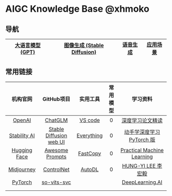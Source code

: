 # **AIGC Knowledge Base @xhmoko**

## 导航

| [大语言模型 (GPT)](LLM/start.md) | [图像生成 (Stable Diffusion)](IG/start.md) | [语音生成](TTS/start.md) | [应用场景](APP/start.md) |
| :---: | :---: | :---: | :---: |

## 常用链接

| 机构官网 | GitHub项目 | 实用工具 | 常用模型 | 学习资料 |
| :---: | :---: | :---: | :---: | :---: |
| [OpenAI][openai] | [ChatGLM][chatglm] | [VS code][vscode] | 0 | [深度学习论文精读][mlipaper] |
| [Stability AI][stabai] | [Stable Diffusion web UI][sdwebui] | [Everything][everything] | 0 | [动手学深度学习 PyTorch 版][d2lzh] |
| [Hugging Face][hugface] | [Awesome Prompts][awesome] | [FastCopy][fastcopy] | 0 | [Practical Machine Learning][cs329p] |
| [Midjourney][midjourney] | [ControlNet][controlnet] | [AutoDL][autodL] | 0 | [HUNG-YI LEE 李宏毅][lhy] |
| [PyTorch][pytorch] | [so-vits-svc][sovits] |  |  | [DeepLearning.AI][dlai] |
|  |  |  |  |  |
|  |  |  |  |  |

[openai]: https://openai.com/
[stabai]: https://stability.ai/
[hugface]: https://huggingface.co/
[midjourney]: https://www.midjourney.com/
[pytorch]: https://pytorch.org/

[chatglm]: https://github.com/THUDM/ChatGLM-6B
[sdwebui]: https://github.com/AUTOMATIC1111/stable-diffusion-webui
[awesome]: https://github.com/f/awesome-chatgpt-prompts
[controlnet]: https://github.com/lllyasviel/ControlNet
[sovits]: https://github.com/svc-develop-team/so-vits-svc

[vscode]: https://code.visualstudio.com/
[everything]: https://www.voidtools.com/zh-cn/
[fastcopy]: https://fastcopy.jp/
[autodL]: https://www.autodl.com/home

[mlipaper]: https://github.com/mli/paper-reading
[d2lzh]: https://space.bilibili.com/1567748478/channel/seriesdetail?sid=358497
[cs329p]: https://c.d2l.ai/stanford-cs329p/
[lhy]: https://speech.ee.ntu.edu.tw/~hylee/index.php
[dlai]: https://www.deeplearning.ai/